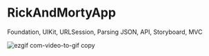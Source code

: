 # RickAndMortyApp
Foundation, UIKit, URLSession, Parsing JSON, API, Storyboard, MVC


![ezgif com-video-to-gif copy](https://github.com/Kirilloao/RickAndMortyApp/assets/106522858/cc8051e8-5302-4b75-b926-27193bdee297)


